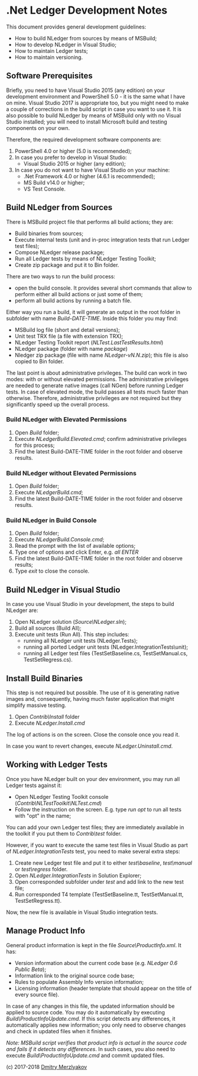 # .Net Ledger Development Notes

This document provides general development guidelines:

- How to build NLedger from sources by means of MSBuild;
- How to develop NLedger in Visual Studio;
- How to maintain Ledger tests;
- How to maintain versioning.

## Software Prerequisites

Briefly, you need to have Visual Studio 2015 (any edition) on your development environment
and PowerShell 5.0 - it is the same what I have on mine. Visual Studio 2017 is appropriate too,
but you might need to make a couple of corrections in the build script in case you want to use it.
It is also possible to build NLedger by means of MSBuild only with no Visual Studio installed;
you will need to install Microsoft build and testing components on your own. 

Therefore, the required development software components are:

1. PowerShell 4.0 or higher (5.0 is recommended);
2. In case you prefer to develop in Visual Studio:
   - Visual Studio 2015 or higher (any edition);
3. In case you do not want to have Visual Studio on your machine:
   - .Net Framework 4.0 or higher (4.6.1 is recommended);
   - MS Build v14.0 or higher;
   - VS Test Console.

## Build NLedger from Sources

There is MSBuild project file that performs all build actions; they are:

- Build binaries from sources;
- Execute internal tests (unit and in-proc integration tests that run Ledger test files);
- Compose NLedger release package;
- Run all Ledger tests by means of NLedger Testing Toolkit;
- Create zip package and put it to Bin folder.

There are two ways to run the build process:

- open the build console. It provides several short commands that allow to perform
  either all build actions or just some of them;
- perform all build actions by running a batch file.

Either way you run a build, it will generate an output in the root folder in subfolder
with name *Build-DATE-TIME*. Inside this folder you may find:

- MSBuild log file (short and detail versions);
- Unit test TRX file (a file with extension TRX);
- NLedger Testing Toolkit report (*NLTest.LastTestResults.html*)
- NLedger package (folder with name *package*)
- Nledger zip package (file with name *NLedger-vN.N.zip*); this file is also copied to Bin folder.

The last point is about administrative privileges. The build can work in two modes: with or without 
elevated permissions. The administrative privileges are needed to generate native 
images (call NGen) before running Ledger tests. In case of elevated mode, the build 
passes all tests much faster than otherwise. Therefore, administrative privileges are not
required but they significantly speed up the overall process.

### Build NLedger with Elevated Permissions

1. Open *Build* folder;
2. Execute *NLedgerBuild.Elevated.cmd*; confirm administrative privileges for this process;
3. Find the latest Build-DATE-TIME folder in the root folder and observe results.

### Build NLedger without Elevated Permissions

1. Open *Build* folder;
2. Execute *NLedgerBuild.cmd*;
3. Find the latest Build-DATE-TIME folder in the root folder and observe results.

### Build NLedger in Build Console

1. Open *Build* folder;
2. Execute *NLedgerBuild.Console.cmd*;
3. Read the prompt with the list of available options;
4. Type one of options and click Enter, e.g. *all* *ENTER*
3. Find the latest Build-DATE-TIME folder in the root folder and observe results;
6. Type *exit* to close the console.

## Build NLedger in Visual Studio

In case you use Visual Studio in your development, the steps to build NLedger are:

1. Open NLedger solution (*Source\NLedger.sln*);
2. Build all sources (Build All);
3. Execute unit tests (Run All). This step includes:
   - running all NLedger unit tests (NLedger.Tests);
   - running all ported Ledger unit tests (NLedger.IntegrationTests\unit);
   - running all Ledger test files (TestSetBaseline.cs, TestSetManual.cs, TestSetRegress.cs).

## Install Build Binaries

This step is not required but possible. The use of it is generating native images and, 
consequently, having much faster application that might simplify massive testing.

1. Open *Contrib\Install* folder
2. Execute *NLedger.Install.cmd*

The log of actions is on the screen. Close the console once you read it.

In case you want to revert changes, execute *NLedger.Uninstall.cmd*.

## Working with Ledger Tests

Once you have NLedger built on your dev environment, you may run all Ledger tests against it:

- Open NLedger Testing Toolkit console (*Contrib\NLTestToolkit\NLTest.cmd*) 
- Follow the instruction on the screen. E.g. type *run opt* to run all tests with "opt" in the name;

You can add your own Ledger test files; they are immediately available in the toolkit
if you put them to *Contrib\test* folder.

However, if you want to execute the same test files in Visual Studio as part of *NLedger.IntegrationTests* test,
you need to make several extra steps:

1. Create new Ledger test file and put it to either *test\baseline*, *test\manual* or *test\regress* folder.
2. Open *NLedger.IntegrationTests* in Solution Explorer;
3. Open corresponded subfolder under *test* and add link to the new test file;
3. Run corresponded T4 template (TestSetBaseline.tt, TestSetManual.tt, TestSetRegress.tt).

Now, the new file is available in Visual Studio integration tests.

## Manage Product Info

General product information is kept in the file *Source\ProductInfo.xml*. It has:

- Version information about the current code base (e.g. *NLedger 0.6 Public Beta*);
- Information link to the original source code base;
- Rules to populate Assembly Info version information;
- Licensing information (header template that should appear on the title of every source file).

In case of any changes in this file, the updated information should be applied to source code.
You may do it automatically by executing *Build\ProductInfoUpdate.cmd*. If this script
detects any differences, it automatically applies new information; you only need to 
observe changes and check in updated files when it finishes.

*Note: MSBuild script verifies that product info is actual in the source code and fails 
if it detects any differences*. In such cases, you also need to execute *Build\ProductInfoUpdate.cmd*
and commit updated files.

(c) 2017-2018 [Dmitry Merzlyakov](mailto:dmitry.merzlyakov@gmail.com)
